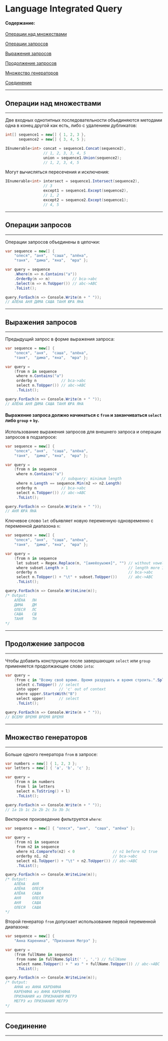 ﻿# Language Integrated Query

#### Содержание: ####

[Операции над множествами](https://github.com/sharpist/C_Sharp/tree/master/LINQ#операции-над-множествами)

[Операции запросов](https://github.com/sharpist/C_Sharp/tree/master/LINQ#операции-запросов)

[Выражения запросов](https://github.com/sharpist/C_Sharp/tree/master/LINQ#выражения-запросов)

[Продолжение запросов](https://github.com/sharpist/C_Sharp/tree/master/LINQ#продолжение-запросов)

[Множество генераторов](https://github.com/sharpist/C_Sharp/tree/master/LINQ#множество-генераторов)

[Соединение]()
_______________________________________________________________________________
## Операции над множествами
_______________________________________________________________________________

Две входных однотипных последовательности объединяются методами одна в конец
другой как есть, либо с удалением дубликатов:
```c#
int[] sequence1 = new[] { 1, 2, 3 },
      sequence2 = new[] { 3, 4, 5 };

IEnumerable<int> concat = sequence1.Concat(sequence2),
                 // 1, 2, 3, 3, 4, 5
                 union = sequence1.Union(sequence2);
                 // 1, 2, 3, 4, 5
```
Могут вычисляться пересечения и исключения:
```c#
IEnumerable<int> intersect = sequence1.Intersect(sequence2),
                 // 3
                 except1 = sequence1.Except(sequence2),
                 // 1, 2
                 except2 = sequence2.Except(sequence1);
                 // 4, 5
```
_______________________________________________________________________________
## Операции запросов
_______________________________________________________________________________

Операции запросов объединены в цепочки:
```c#
var sequence = new[] {
    "олеся", "аня",  "саша", "алёна",
    "таня",  "дима", "яна",  "юра" };

var query = sequence
    .Where(n => n.Contains("а"))
    .OrderBy(n => n)          // bca->abc
    .Select(n => n.ToUpper()) // abc->ABC
    .ToList();

query.ForEach(n => Console.Write(n + " "));
// АЛЁНА АНЯ ДИМА САША ТАНЯ ЮРА ЯНА
```
_______________________________________________________________________________
## Выражения запросов
_______________________________________________________________________________

Предыдущий запрос в форме выражения запроса:
```c#
var sequence = new[] {
    "олеся", "аня",  "саша", "алёна",
    "таня",  "дима", "яна",  "юра" };

var query =
    (from n in sequence
     where n.Contains("а")
     orderby n           // bca->abc
     select n.ToUpper()) // abc->ABC
     .ToList();

query.ForEach(n => Console.Write(n + " "));
// АЛЁНА АНЯ ДИМА САША ТАНЯ ЮРА ЯНА
```
#### Выражение запроса должно начинаться с ```from``` и заканчиваться ```select``` либо ```group``` + ```by```. ####

Использование выражения запросов для внешнего запроса и операции запросов в
подзапросе:
```c#
var sequence = new[] {
    "олеся", "аня",  "саша", "алёна",
    "таня",  "дима", "яна",  "юра" };

var query =
    (from n in sequence
     where n.Contains("а")
                         // subquery: minimum length
     where n.Length == sequence.Min(n2 => n2.Length)
     orderby n           // bca->abc
     select n.ToUpper()) // abc->ABC
     .ToList();

query.ForEach(n => Console.Write(n + " "));
// АНЯ ЮРА ЯНА
```
Ключевое слово ```let``` объявляет новую переменную одновременно с переменной
диапазона ```n```:
```c#
var sequence = new[] {
    "олеся", "аня",  "саша", "алёна",
    "таня",  "дима", "яна",  "юра" };

var query =
    (from n in sequence
     let subset = Regex.Replace(n, "[аиеёоуыэюя]", "") // without vowels
     where subset.Length > 1                           // length more 1
     orderby n                                         // bca->abc
     select n.ToUpper() + "\t" + subset.ToUpper())     // abc->ABC
     .ToList();

query.ForEach(n => Console.WriteLine(n));
/* Output:
    АЛЁНА   ЛН
    ДИМА    ДМ
    ОЛЕСЯ   ЛС
    САША    СШ
    ТАНЯ    ТН
*/
```
_______________________________________________________________________________
## Продолжение запросов
_______________________________________________________________________________

Чтобы добавить конструкции после завершающих ```select``` или ```group``` применяется
продолжающее слово ```into```:
```c#
var query =
    (from c in "Всему своё время. Время разрушать и время строить.".Split(' ', '.')
     select c.ToUpper() // select
     into upper         // 'c' out of context
     where upper.StartsWith("В")
     select upper)      // select
     .ToList();

query.ForEach(n => Console.Write(n + " "));
// ВСЕМУ ВРЕМЯ ВРЕМЯ ВРЕМЯ
```
_______________________________________________________________________________
## Множество генераторов
_______________________________________________________________________________

Больше одного генератора ```from``` в запросе:
```c#
var numbers = new[] { 1, 2, 3 };
var letters = new[] { 'a', 'b', 'c' };

var query =
    (from n in numbers
     from l in letters
     select n.ToString() + l)
     .ToList();

query.ForEach(n => Console.Write(n + " "));
// 1a 1b 1c 2a 2b 2c 3a 3b 3c
```
Векторное произведение фильтруется ```where```:
```c#
var sequence = new[] { "олеся", "аня",  "саша", "алёна" };

var query =
    (from n1 in sequence
     from n2 in sequence
     where n1.CompareTo(n2) < 0                 // n1 before n2 true
     orderby n1, n2                             // bca->abc
     select n1.ToUpper() + "\t" + n2.ToUpper()) // abc->ABC
     .ToList();

query.ForEach(n => Console.WriteLine(n));
/* Output:
    АЛЁНА   АНЯ
    АЛЁНА   ОЛЕСЯ
    АЛЁНА   САША
    АНЯ     ОЛЕСЯ
    АНЯ     САША
    ОЛЕСЯ   САША
*/
```
Второй генератор ```from``` допускает использование первой переменной диапазона:
```c#
var sequence = new[] {
    "Анна Каренина", "Признания Мегрэ" };

var query =
    (from fullName in sequence
     from name in fullName.Split(' ', '.') // fullName
     select name.ToUpper() + " из " + fullName.ToUpper()) // abc->ABC
     .ToList();

query.ForEach(n => Console.WriteLine(n));
/* Output:
    АННА из АННА КАРЕНИНА
    КАРЕНИНА из АННА КАРЕНИНА
    ПРИЗНАНИЯ из ПРИЗНАНИЯ МЕГРЭ
    МЕГРЭ из ПРИЗНАНИЯ МЕГРЭ
*/
```
_______________________________________________________________________________
## Соединение
_______________________________________________________________________________

